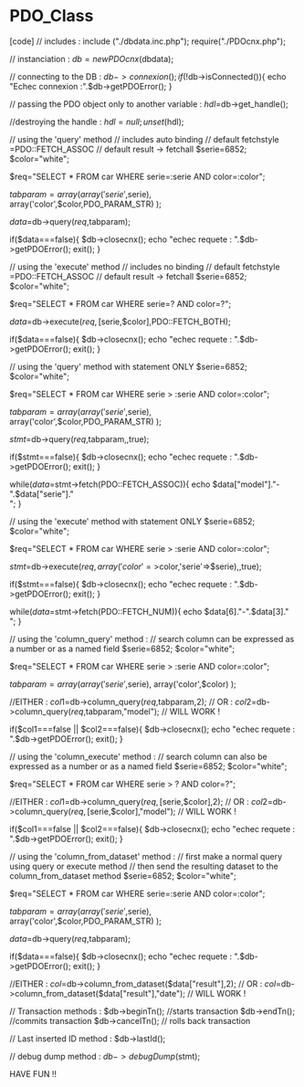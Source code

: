 # PDO_Class
[code]
// includes :
include ("./dbdata.inc.php");
require("./PDOcnx.php");

// instanciation :
$db=new PDOcnx($dbdata);
 
// connecting to the DB :
$db->connexion();
if(!$db->isConnected()){
	echo "Echec connexion :".$db->getPDOError();
}

// passing the PDO object only to another variable :
$hdl=$db->get_handle();

//destroying the handle :
$hdl=null;
unset($hdl);

// using the 'query' method
// includes auto binding
// default fetchstyle =PDO::FETCH_ASSOC
// default result -> fetchall
$serie=6852;
$color="white";

$req="SELECT * FROM car 
		WHERE serie=:serie AND color=:color";
    
$tabparam=array(
		array('serie',$serie),
    array('color',$color,PDO_PARAM_STR)
);

$data=$db->query($req,$tabparam);

if($data===false){
	$db->closecnx();
	echo "echec requete : ".$db->getPDOError();
	exit();
}

// using the 'execute' method
// includes no binding
// default fetchstyle =PDO::FETCH_ASSOC
// default result -> fetchall
$serie=6852;
$color="white";

$req="SELECT * FROM car 
		WHERE serie=? AND color=?";
    
$data=$db->execute($req,[$serie,$color],PDO::FETCH_BOTH);

if($data===false){
	$db->closecnx();
	echo "echec requete : ".$db->getPDOError();
	exit();
}

// using the 'query' method with statement ONLY
$serie=6852;
$color="white";

$req="SELECT * FROM car 
		WHERE serie > :serie AND color=:color";
    
$tabparam=array(
		array('serie',$serie),
    array('color',$color,PDO_PARAM_STR)
);

$stmt=$db->query($req,$tabparam,,true);

if($stmt===false){
	$db->closecnx();
	echo "echec requete : ".$db->getPDOError();
	exit();
}

while($data=$stmt->fetch(PDO::FETCH_ASSOC)){
	echo $data["model"]."-".$data["serie"]."<br/>";
}

// using the 'execute' method with statement ONLY
$serie=6852;
$color="white";

$req="SELECT * FROM car 
		WHERE serie > :serie AND color=:color";

$stmt=$db->execute($req,array('color'=>$color,'serie'=>$serie),,true);

if($stmt===false){
	$db->closecnx();
	echo "echec requete : ".$db->getPDOError();
	exit();
}

while($data=$stmt->fetch(PDO::FETCH_NUM)){
	echo $data[6]."-".$data[3]."<br/>";
}

// using the 'column_query' method :
// search column can be expressed as a number or as a named field
$serie=6852;
$color="white";

$req="SELECT * FROM car 
		WHERE serie > :serie AND color=:color";
    
$tabparam=array(
		array('serie',$serie),
    array('color',$color)
);

//EITHER :
$col1=$db->column_query($req,$tabparam,2);
// OR :
$col2=$db->column_query($req,$tabparam,"model");
// WILL WORK !

if($col1===false || $col2===false){
	$db->closecnx();
	echo "echec requete : ".$db->getPDOError();
	exit();
}

// using the 'column_execute' method :
// search column can also be expressed as a number or as a named field
$serie=6852;
$color="white";

$req="SELECT * FROM car 
		WHERE serie > ? AND color=?";

//EITHER :
$col1=$db->column_query($req,[$serie,$color],2);
// OR :
$col2=$db->column_query($req,[$serie,$color],"model");
// WILL WORK !

if($col1===false || $col2===false){
	$db->closecnx();
	echo "echec requete : ".$db->getPDOError();
	exit();
}

// using the 'column_from_dataset' method :
// first make a normal query using query or execute method
// then send the resulting dataset to the column_from_dataset method
$serie=6852;
$color="white";

$req="SELECT * FROM car 
		WHERE serie=:serie AND color=:color";
    
$tabparam=array(
		array('serie',$serie),
    array('color',$color,PDO_PARAM_STR)
);

$data=$db->query($req,$tabparam);

if($data===false){
	$db->closecnx();
	echo "echec requete : ".$db->getPDOError();
	exit();
}

//EITHER :
$col=$db->column_from_dataset($data["result"],2);
// OR :
$col=$db->column_from_dataset($data["result"],"date");
// WILL WORK !

// Transaction methods :
$db->beginTn(); //starts transaction
$db->endTn(); //commits transaction
$db->cancelTn(); // rolls back transaction

// Last inserted ID method :
$db->lastId();

// debug dump method :
$db->debugDump($stmt);

HAVE FUN !!
